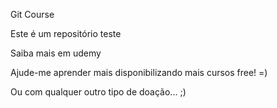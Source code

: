 Git Course

Este é um repositório teste

Saiba mais em udemy

Ajude-me aprender mais disponibilizando mais cursos free! =)

Ou com qualquer outro tipo de doação... ;)